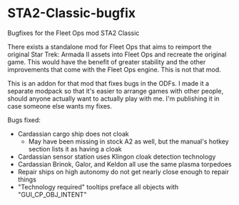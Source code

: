 # STA2-Classic-bugfix
 Bugfixes for the Fleet Ops mod STA2 Classic

There exists a standalone mod for Fleet Ops that aims to reimport the original
Star Trek: Armada II assets into Fleet Ops and recreate the original game. This
would have the benefit of greater stability and the other improvements that
come with the Fleet Ops engine. This is not that mod.

This is an addon for that mod that fixes bugs in the ODFs. I made it a separate
modpack so that it's easier to arrange games with other people, should anyone
actually want to actually play with me. I'm publishing it in case someone else
wants my fixes.

Bugs fixed:

- Cardassian cargo ship does not cloak
	- May have been missing in stock A2 as well, but the manual's hotkey
	  section lists it as having a cloak
- Cardassian sensor station uses Klingon cloak detection technology
- Cardassian Brinok, Galor, and Keldon all use the same plasma torpedoes
- Repair ships on high autonomy do not get nearly close enough to repair things
- "Technology required" tooltips preface all objects with "GUI_CP_OBJ_INTENT"
